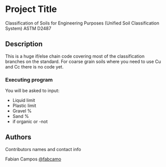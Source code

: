 # Project Title

Classification of Soils for Engineering Purposes (Unified Soil Classification System)
ASTM D2487

## Description

This is a huge if/else chain code covering most of the classification branches on the standard. For coarse grain soils where you need to use Cu and Cc there is no code yet.

### Executing program

You will be asked to input:

* Liquid limit
* Plastic limit
* Gravel %
* Sand %
* if organic or -not

## Authors

Contributors names and contact info

Fabian Campos 
[@fabcamo](https://twitter.com/fabcamo)
